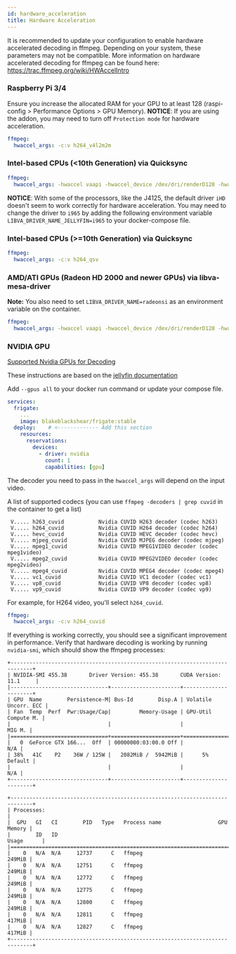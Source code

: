 ```yaml
---
id: hardware_acceleration
title: Hardware Acceleration
---
```


It is recommended to update your configuration to enable hardware accelerated decoding in ffmpeg. Depending on your system, these parameters may not be compatible. More information on hardware accelerated decoding for ffmpeg can be found here: https://trac.ffmpeg.org/wiki/HWAccelIntro

### Raspberry Pi 3/4

Ensure you increase the allocated RAM for your GPU to at least 128 (raspi-config > Performance Options > GPU Memory).
**NOTICE**: If you are using the addon, you may need to turn off `Protection mode` for hardware acceleration.

```yaml
ffmpeg:
  hwaccel_args: -c:v h264_v4l2m2m
```

### Intel-based CPUs (<10th Generation) via Quicksync

```yaml
ffmpeg:
  hwaccel_args: -hwaccel vaapi -hwaccel_device /dev/dri/renderD128 -hwaccel_output_format yuv420p
```
**NOTICE**: With some of the processors, like the J4125, the default driver `iHD` doesn't seem to work correctly for hardware acceleration. You may need to change the driver to `i965` by adding the following environment variable `LIBVA_DRIVER_NAME_JELLYFIN=i965` to your docker-compose file.   

### Intel-based CPUs (>=10th Generation) via Quicksync

```yaml
ffmpeg:
  hwaccel_args: -c:v h264_qsv
```

### AMD/ATI GPUs (Radeon HD 2000 and newer GPUs) via libva-mesa-driver

**Note:** You also need to set `LIBVA_DRIVER_NAME=radeonsi` as an environment variable on the container.

```yaml
ffmpeg:
  hwaccel_args: -hwaccel vaapi -hwaccel_device /dev/dri/renderD128 -hwaccel_output_format yuv420p
```

### NVIDIA GPU

[Supported Nvidia GPUs for Decoding](https://developer.nvidia.com/video-encode-and-decode-gpu-support-matrix-new)

These instructions are based on the [jellyfin documentation](https://jellyfin.org/docs/general/administration/hardware-acceleration.html#nvidia-hardware-acceleration-on-docker-linux)

Add `--gpus all` to your docker run command or update your compose file.

```yaml
services:
  frigate:
    ...
    image: blakeblackshear/frigate:stable
  deploy:    # <------------- Add this section
    resources:
      reservations:
        devices:
          - driver: nvidia
            count: 1
            capabilities: [gpu]
```

The decoder you need to pass in the `hwaccel_args` will depend on the input video.

A list of supported codecs (you can use `ffmpeg -decoders | grep cuvid` in the container to get a list)

```shell
 V..... h263_cuvid           Nvidia CUVID H263 decoder (codec h263)
 V..... h264_cuvid           Nvidia CUVID H264 decoder (codec h264)
 V..... hevc_cuvid           Nvidia CUVID HEVC decoder (codec hevc)
 V..... mjpeg_cuvid          Nvidia CUVID MJPEG decoder (codec mjpeg)
 V..... mpeg1_cuvid          Nvidia CUVID MPEG1VIDEO decoder (codec mpeg1video)
 V..... mpeg2_cuvid          Nvidia CUVID MPEG2VIDEO decoder (codec mpeg2video)
 V..... mpeg4_cuvid          Nvidia CUVID MPEG4 decoder (codec mpeg4)
 V..... vc1_cuvid            Nvidia CUVID VC1 decoder (codec vc1)
 V..... vp8_cuvid            Nvidia CUVID VP8 decoder (codec vp8)
 V..... vp9_cuvid            Nvidia CUVID VP9 decoder (codec vp9)
```

For example, for H264 video, you'll select `h264_cuvid`.

```yaml
ffmpeg:
  hwaccel_args: -c:v h264_cuvid
```

If everything is working correctly, you should see a significant improvement in performance.
Verify that hardware decoding is working by running `nvidia-smi`, which should show the ffmpeg
processes:

```
+-----------------------------------------------------------------------------+
| NVIDIA-SMI 455.38       Driver Version: 455.38       CUDA Version: 11.1     |
|-------------------------------+----------------------+----------------------+
| GPU  Name        Persistence-M| Bus-Id        Disp.A | Volatile Uncorr. ECC |
| Fan  Temp  Perf  Pwr:Usage/Cap|         Memory-Usage | GPU-Util  Compute M. |
|                               |                      |               MIG M. |
|===============================+======================+======================|
|   0  GeForce GTX 166...  Off  | 00000000:03:00.0 Off |                  N/A |
| 38%   41C    P2    36W / 125W |   2082MiB /  5942MiB |      5%      Default |
|                               |                      |                  N/A |
+-------------------------------+----------------------+----------------------+

+-----------------------------------------------------------------------------+
| Processes:                                                                  |
|  GPU   GI   CI        PID   Type   Process name                  GPU Memory |
|        ID   ID                                                   Usage      |
|=============================================================================|
|    0   N/A  N/A     12737      C   ffmpeg                            249MiB |
|    0   N/A  N/A     12751      C   ffmpeg                            249MiB |
|    0   N/A  N/A     12772      C   ffmpeg                            249MiB |
|    0   N/A  N/A     12775      C   ffmpeg                            249MiB |
|    0   N/A  N/A     12800      C   ffmpeg                            249MiB |
|    0   N/A  N/A     12811      C   ffmpeg                            417MiB |
|    0   N/A  N/A     12827      C   ffmpeg                            417MiB |
+-----------------------------------------------------------------------------+
```

